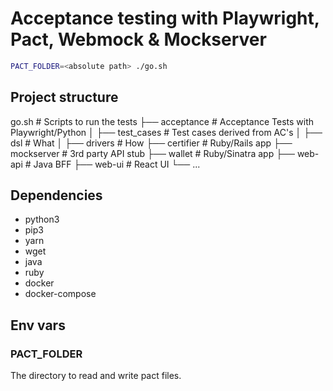 # Acceptance testing with Playwright, Pact, Webmock & Mockserver

```bash
PACT_FOLDER=<absolute path> ./go.sh
```

## Project structure

go.sh                        # Scripts to run the tests
├── acceptance               # Acceptance Tests with Playwright/Python
│   ├── test_cases           # Test cases derived from AC's 
│   ├── dsl                  # What
│   ├── drivers              # How
├── certifier                # Ruby/Rails app
├── mockserver               # 3rd party API stub
├── wallet                   # Ruby/Sinatra app
├── web-api                  # Java BFF
├── web-ui                   # React UI
└── ...

## Dependencies

- python3
- pip3
- yarn
- wget
- java
- ruby
- docker
- docker-compose

## Env vars

### PACT_FOLDER
The directory to read and write pact files.
